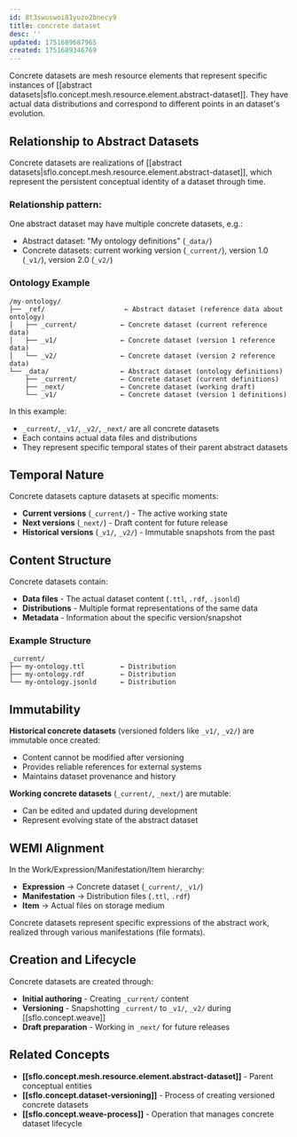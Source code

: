 ```yaml
---
id: 8t3swuswoi81yuzo2bnecy9
title: concrete dataset
desc: ''
updated: 1751689687965
created: 1751689346769
---
```


Concrete datasets are mesh resource elements that represent specific instances of [[abstract datasets|sflo.concept.mesh.resource.element.abstract-dataset]]. They have actual data distributions and correspond to different points in an dataset's evolution.

## Relationship to Abstract Datasets

Concrete datasets are realizations of [[abstract datasets|sflo.concept.mesh.resource.element.abstract-dataset]], which represent the persistent conceptual identity of a dataset through time.

### Relationship pattern:

One abstract dataset may have multiple concrete datasets, e.g.:

- Abstract dataset: "My ontology definitions" (`_data/`)
- Concrete datasets: current working version (`_current/`), version 1.0 (`_v1/`), version 2.0 (`_v2/`)

### Ontology Example

```file
/my-ontology/
├── _ref/                    ← Abstract dataset (reference data about ontology)
│   ├── _current/           ← Concrete dataset (current reference data)
│   ├── _v1/                ← Concrete dataset (version 1 reference data)
│   └── _v2/                ← Concrete dataset (version 2 reference data)
└── _data/                  ← Abstract dataset (ontology definitions)
    ├── _current/           ← Concrete dataset (current definitions)
    ├── _next/              ← Concrete dataset (working draft)
    └── _v1/                ← Concrete dataset (version 1 definitions)
```

In this example:
- `_current/`, `_v1/`, `_v2/`, `_next/` are all concrete datasets
- Each contains actual data files and distributions
- They represent specific temporal states of their parent abstract datasets

## Temporal Nature

Concrete datasets capture datasets at specific moments:

- **Current versions** (`_current/`) - The active working state
- **Next versions** (`_next/`) - Draft content for future release
- **Historical versions** (`_v1/`, `_v2/`) - Immutable snapshots from the past

## Content Structure

Concrete datasets contain:
- **Data files** - The actual dataset content (`.ttl`, `.rdf`, `.jsonld`)
- **Distributions** - Multiple format representations of the same data
- **Metadata** - Information about the specific version/snapshot

### Example Structure
```file
_current/
├── my-ontology.ttl         ← Distribution
├── my-ontology.rdf         ← Distribution  
└── my-ontology.jsonld      ← Distribution
```

## Immutability

**Historical concrete datasets** (versioned folders like `_v1/`, `_v2/`) are immutable once created:
- Content cannot be modified after versioning
- Provides reliable references for external systems
- Maintains dataset provenance and history

**Working concrete datasets** (`_current/`, `_next/`) are mutable:
- Can be edited and updated during development
- Represent evolving state of the abstract dataset

## WEMI Alignment

In the Work/Expression/Manifestation/Item hierarchy:
- **Expression** → Concrete dataset (`_current/`, `_v1/`)
- **Manifestation** → Distribution files (`.ttl`, `.rdf`)
- **Item** → Actual files on storage medium

Concrete datasets represent specific expressions of the abstract work, realized through various manifestations (file formats).

## Creation and Lifecycle

Concrete datasets are created through:
- **Initial authoring** - Creating `_current/` content
- **Versioning** - Snapshotting `_current/` to `_v1/`, `_v2/` during [[sflo.concept.weave]]
- **Draft preparation** - Working in `_next/` for future releases

## Related Concepts

- **[[sflo.concept.mesh.resource.element.abstract-dataset]]** - Parent conceptual entities
- **[[sflo.concept.dataset-versioning]]** - Process of creating versioned concrete datasets
- **[[sflo.concept.weave-process]]** - Operation that manages concrete dataset lifecycle